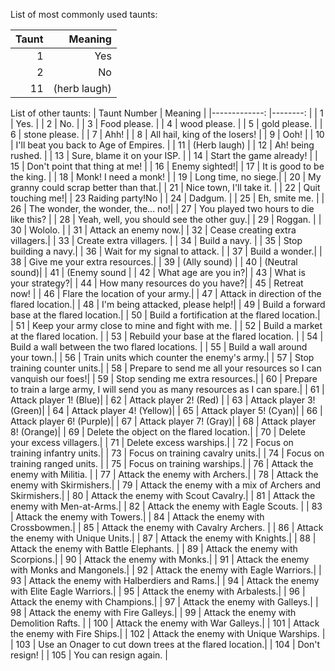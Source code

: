 List of most commonly used taunts:

| Taunt 	| Meaning 	|
|-------------:	|--------:	|
| 1             | Yes           |
| 2        	| No            |
| 11          	| (herb laugh)  |


List of other taunts:
| Taunt Number	| Meaning 	|
|-------------:	|--------:	|
| 1             | Yes.          |
| 2        	| No.           |
| 3          	| Food please.  |
| 4             | wood please.  |
| 5        	| gold please.  |
| 6          	| stone please. |
| 7             | Ahh!          |
| 8        	| All hail, king of the losers!            |
| 9          	| Ooh!  |
| 10            | I'll beat you back to Age of Empires.           |
| 11        	| (Herb laugh)  |
| 12          	| Ah! being rushed.  |
| 13            | Sure, blame it on your ISP.           |
| 14        	| Start the game already!             |
| 15          	| Don't point that thing at me!  |
| 16            | Enemy sighted!|
| 17        	| It is good to be the king.            |
| 18          	| Monk! I need a monk!  |
| 19            | Long time, no siege.|
| 20        	| My granny could scrap better than that.|
| 21          	| Nice town, I'll take it.  |
| 22            | Quit touching me!|
| 23        	Raiding party!No            |
| 24          	| Dadgum.       |
| 25            | Eh, smite me. |
| 26        	| The wonder, the wonder, the... no!|
| 27          	| You played two hours to die like this?  |
| 28            | Yeah, well, you should see the other guy.|
| 29        	| Roggan.       |
| 30          	| Wololo.       |
| 31            | Attack an enemy now.|
| 32        	| Cease creating extra villagers.|
| 33          	| Create extra villagers. |
| 34            | Build a navy. |
| 35        	| Stop building a navy.|
| 36          	| Wait for my signal to attack.  |
| 37            | Build a wonder.|
| 38        	| Give me your extra resources.|
| 39          	| (Ally sound)  |
| 40            | (Neutral sound)|
| 41        	| (Enemy sound   |
| 42          	| What age are you in?|
| 43            | What is your strategy?|
| 44        	| How many resources do you have?|
| 45          	| Retreat now!  |
| 46            | Flare the location of your army.|
| 47        	| Attack in direction of the flared location.|
| 48          	| I'm being attacked, please help!|
| 49            | Build a forward base at the flared location.|
| 50        	| Build a fortification at the flared location.|
| 51          	| Keep your army close to mine and fight with me. |
| 52            | Build a market at the flared location. 	|
| 53        	| Rebuild your base at the flared location. |
| 54          	| Build a wall between the two flared locations. 	|
| 55            | Build a wall around your town.|
| 56        	| Train units which counter the enemy's army.|
| 57          	| Stop training counter units.|
| 58            | Prepare to send me all your resources so I can vanquish our foes!|
| 59        	| Stop sending me extra resources.|
| 60          	| Prepare to train a large army, I will send you as many resources as I can spare.|
| 61            | Attack player 1! (Blue)|
| 62        	| Attack player 2! (Red) |
| 63          	| Attack player 3! (Green)|
| 64            | Attack player 4! (Yellow)|
| 65        	| Attack player 5! (Cyan)|
| 66          	| Attack player 6! (Purple)|
| 67            | Attack player 7! (Gray)|
| 68        	| Attack player 8! (Orange)|
| 69          	| Delete the object on the flared location.|
| 70            | Delete your excess villagers.|
| 71       	| Delete excess warships.|
| 72          	| Focus on training infantry units.|
| 73            | Focus on training cavalry units.|
| 74        	| Focus on training ranged units.      |
| 75          	| Focus on training warships.|
| 76            | Attack the enemy with Militia. |
| 77        	| Attack the enemy with Archers.|
| 78          	| Attack the enemy with Skirmishers.|
| 79            | Attack the enemy with a mix of Archers and Skirmishers.|
| 80        	| Attack the enemy with Scout Cavalry.|
| 81          	| Attack the enemy with Men-at-Arms.|
| 82            | Attack the enemy with Eagle Scouts. |
| 83        	| Attack the enemy with Towers.|
| 84          	| Attack the enemy with Crossbowmen.|
| 85            | Attack the enemy with Cavalry Archers. |
| 86        	| Attack the enemy with Unique Units.|
| 87          	| Attack the enemy with Knights.|
| 88            | Attack the enemy with Battle Elephants.         |
| 89        	| Attack the enemy with Scorpions.|
| 90          	| Attack the enemy with Monks.|
| 91            | Attack the enemy with Monks and Mangonels.|
| 92        	| Attack the enemy with Eagle Warriors.|
| 93          	| Attack the enemy with Halberdiers and Rams.|
| 94            | Attack the enemy with Elite Eagle Warriors.|
| 95        	| Attack the enemy with Arbalests.|
| 96          	| Attack the enemy with Champions.|
| 97            | Attack the enemy with Galleys.|
| 98        	| Attack the enemy with Fire Galleys.|
| 99          	| Attack the enemy with Demolition Rafts.          |
| 100           | Attack the enemy with War Galleys.|
| 101        	| Attack the enemy with Fire Ships.|
| 102          	| Attack the enemy with Unique Warships. |
| 103           | Use an Onager to cut down trees at the flared location.|
| 104       	| Don't resign! 	|
| 105          	| You can resign again. |

